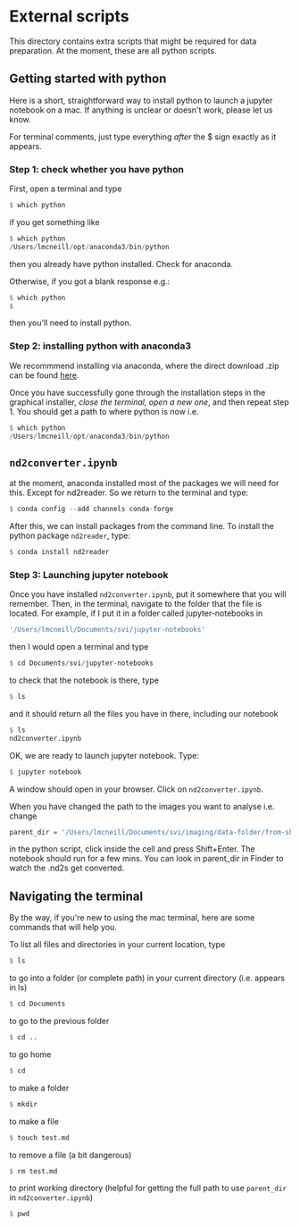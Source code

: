 # External scripts

This directory contains extra scripts that might be required for data preparation. At the moment, these are all python scripts.

## Getting started with python

Here is a short, straightforward way to install python to launch a jupyter notebook on a mac.
If anything is unclear or doesn't work, please let us know.

For terminal comments, just type everything *after* the $ sign exactly as it appears.

### Step 1: check whether you have python

First, open a terminal and type

```r
$ which python
```

if you get something like

```r
$ which python
/Users/lmcneill/opt/anaconda3/bin/python
```

then you already have python installed. Check for anaconda.


Otherwise, if you got a blank response e.g.:

```r
$ which python
$
```
then you'll need to install python.

### Step 2: installing python with anaconda3

We recommmend installing via anaconda, where the direct download .zip can be found [here](https://www.anaconda.com/products/individual#macos).

Once you have successfully gone through the installation steps in the graphical installer, *close the terminal, open a new one*, and then repeat step 1. You should get a path to where python is now i.e.

```r
$ which python
/Users/lmcneill/opt/anaconda3/bin/python
```

## `nd2converter.ipynb`

at the moment, anaconda installed most of the packages we will need for this. Except for nd2reader. So we return to the terminal and type:

```r
$ conda config --add channels conda-forge
```
After this, we can install packages from the command line. To install the python package `nd2reader`, type:

```r
$ conda install nd2reader
```

### Step 3: Launching jupyter notebook

Once you have installed `nd2converter.ipynb`, put it somewhere that you will remember. Then, in the terminal, navigate to the folder that the file is located. For example, if I put it in a folder called jupyter-notebooks in

```r
'/Users/lmcneill/Documents/svi/jupyter-notebooks'
```
then I would open a terminal and type

```r
$ cd Documents/svi/jupyter-notebooks
```
to check that the notebook is there,  type

```r
$ ls
```
and it should return all the files you have in there, including our notebook

```r
$ ls
nd2converter.ipynb
```
OK, we are ready to launch jupyter notebook. Type:

```r
$ jupyter notebook
```
A window should open in your browser. Click on `nd2converter.ipynb`.

When you have changed the path to the images you want to analyse i.e. change

```r
parent_dir = '/Users/lmcneill/Documents/svi/imaging/data-folder/from-sharepoint/OneDrive_1_01-06-2021'
```

in the python script, click inside the cell and press Shift+Enter. The notebook should run for a few mins. You can look in parent_dir in Finder to watch the .nd2s get converted.

## Navigating the terminal

By the way, if you're new to using the mac terminal, here are some commands that will help you.

To list all files and directories in your current location, type

```r
$ ls
```

to go into a folder (or complete path) in your current directory (i.e. appears in ls)
```r
$ cd Documents
```

to go to the previous folder
```r
$ cd ..
```

to go home
```r
$ cd
```

to make a folder
```r
$ mkdir
```

to make a file
```r
$ touch test.md
```

to remove a file (a bit dangerous)
```r
$ rm test.md
```

to print working directory (helpful for getting the full path to use `parent_dir` in `nd2converter.ipynb`)
```r
$ pwd
```








​



​



​



​



​
